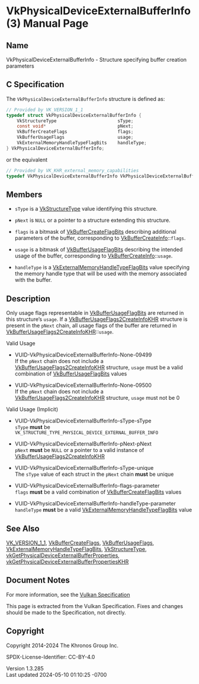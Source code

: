 # VkPhysicalDeviceExternalBufferInfo(3) Manual Page

## Name

VkPhysicalDeviceExternalBufferInfo - Structure specifying buffer
creation parameters



## <a href="#_c_specification" class="anchor"></a>C Specification

The `VkPhysicalDeviceExternalBufferInfo` structure is defined as:

``` c
// Provided by VK_VERSION_1_1
typedef struct VkPhysicalDeviceExternalBufferInfo {
    VkStructureType                       sType;
    const void*                           pNext;
    VkBufferCreateFlags                   flags;
    VkBufferUsageFlags                    usage;
    VkExternalMemoryHandleTypeFlagBits    handleType;
} VkPhysicalDeviceExternalBufferInfo;
```

or the equivalent

``` c
// Provided by VK_KHR_external_memory_capabilities
typedef VkPhysicalDeviceExternalBufferInfo VkPhysicalDeviceExternalBufferInfoKHR;
```

## <a href="#_members" class="anchor"></a>Members

- `sType` is a [VkStructureType](https://registry.khronos.org/vulkan/specs/1.3-extensions/man/html/VkStructureType.html) value identifying
  this structure.

- `pNext` is `NULL` or a pointer to a structure extending this
  structure.

- `flags` is a bitmask of
  [VkBufferCreateFlagBits](https://registry.khronos.org/vulkan/specs/1.3-extensions/man/html/VkBufferCreateFlagBits.html) describing
  additional parameters of the buffer, corresponding to
  [VkBufferCreateInfo](https://registry.khronos.org/vulkan/specs/1.3-extensions/man/html/VkBufferCreateInfo.html)::`flags`.

- `usage` is a bitmask of
  [VkBufferUsageFlagBits](https://registry.khronos.org/vulkan/specs/1.3-extensions/man/html/VkBufferUsageFlagBits.html) describing the
  intended usage of the buffer, corresponding to
  [VkBufferCreateInfo](https://registry.khronos.org/vulkan/specs/1.3-extensions/man/html/VkBufferCreateInfo.html)::`usage`.

- `handleType` is a
  [VkExternalMemoryHandleTypeFlagBits](https://registry.khronos.org/vulkan/specs/1.3-extensions/man/html/VkExternalMemoryHandleTypeFlagBits.html)
  value specifying the memory handle type that will be used with the
  memory associated with the buffer.

## <a href="#_description" class="anchor"></a>Description

Only usage flags representable in
[VkBufferUsageFlagBits](https://registry.khronos.org/vulkan/specs/1.3-extensions/man/html/VkBufferUsageFlagBits.html) are returned in this
structure’s `usage`. If a
[VkBufferUsageFlags2CreateInfoKHR](https://registry.khronos.org/vulkan/specs/1.3-extensions/man/html/VkBufferUsageFlags2CreateInfoKHR.html)
structure is present in the `pNext` chain, all usage flags of the buffer
are returned in
[VkBufferUsageFlags2CreateInfoKHR](https://registry.khronos.org/vulkan/specs/1.3-extensions/man/html/VkBufferUsageFlags2CreateInfoKHR.html)::`usage`.

Valid Usage

- <a href="#VUID-VkPhysicalDeviceExternalBufferInfo-None-09499"
  id="VUID-VkPhysicalDeviceExternalBufferInfo-None-09499"></a>
  VUID-VkPhysicalDeviceExternalBufferInfo-None-09499  
  If the `pNext` chain does not include a
  [VkBufferUsageFlags2CreateInfoKHR](https://registry.khronos.org/vulkan/specs/1.3-extensions/man/html/VkBufferUsageFlags2CreateInfoKHR.html)
  structure, `usage` must be a valid combination of
  [VkBufferUsageFlagBits](https://registry.khronos.org/vulkan/specs/1.3-extensions/man/html/VkBufferUsageFlagBits.html) values

- <a href="#VUID-VkPhysicalDeviceExternalBufferInfo-None-09500"
  id="VUID-VkPhysicalDeviceExternalBufferInfo-None-09500"></a>
  VUID-VkPhysicalDeviceExternalBufferInfo-None-09500  
  If the `pNext` chain does not include a
  [VkBufferUsageFlags2CreateInfoKHR](https://registry.khronos.org/vulkan/specs/1.3-extensions/man/html/VkBufferUsageFlags2CreateInfoKHR.html)
  structure, `usage` must not be 0

Valid Usage (Implicit)

- <a href="#VUID-VkPhysicalDeviceExternalBufferInfo-sType-sType"
  id="VUID-VkPhysicalDeviceExternalBufferInfo-sType-sType"></a>
  VUID-VkPhysicalDeviceExternalBufferInfo-sType-sType  
  `sType` **must** be
  `VK_STRUCTURE_TYPE_PHYSICAL_DEVICE_EXTERNAL_BUFFER_INFO`

- <a href="#VUID-VkPhysicalDeviceExternalBufferInfo-pNext-pNext"
  id="VUID-VkPhysicalDeviceExternalBufferInfo-pNext-pNext"></a>
  VUID-VkPhysicalDeviceExternalBufferInfo-pNext-pNext  
  `pNext` **must** be `NULL` or a pointer to a valid instance of
  [VkBufferUsageFlags2CreateInfoKHR](https://registry.khronos.org/vulkan/specs/1.3-extensions/man/html/VkBufferUsageFlags2CreateInfoKHR.html)

- <a href="#VUID-VkPhysicalDeviceExternalBufferInfo-sType-unique"
  id="VUID-VkPhysicalDeviceExternalBufferInfo-sType-unique"></a>
  VUID-VkPhysicalDeviceExternalBufferInfo-sType-unique  
  The `sType` value of each struct in the `pNext` chain **must** be
  unique

- <a href="#VUID-VkPhysicalDeviceExternalBufferInfo-flags-parameter"
  id="VUID-VkPhysicalDeviceExternalBufferInfo-flags-parameter"></a>
  VUID-VkPhysicalDeviceExternalBufferInfo-flags-parameter  
  `flags` **must** be a valid combination of
  [VkBufferCreateFlagBits](https://registry.khronos.org/vulkan/specs/1.3-extensions/man/html/VkBufferCreateFlagBits.html) values

- <a href="#VUID-VkPhysicalDeviceExternalBufferInfo-handleType-parameter"
  id="VUID-VkPhysicalDeviceExternalBufferInfo-handleType-parameter"></a>
  VUID-VkPhysicalDeviceExternalBufferInfo-handleType-parameter  
  `handleType` **must** be a valid
  [VkExternalMemoryHandleTypeFlagBits](https://registry.khronos.org/vulkan/specs/1.3-extensions/man/html/VkExternalMemoryHandleTypeFlagBits.html)
  value

## <a href="#_see_also" class="anchor"></a>See Also

[VK_VERSION_1_1](https://registry.khronos.org/vulkan/specs/1.3-extensions/man/html/VK_VERSION_1_1.html),
[VkBufferCreateFlags](https://registry.khronos.org/vulkan/specs/1.3-extensions/man/html/VkBufferCreateFlags.html),
[VkBufferUsageFlags](https://registry.khronos.org/vulkan/specs/1.3-extensions/man/html/VkBufferUsageFlags.html),
[VkExternalMemoryHandleTypeFlagBits](https://registry.khronos.org/vulkan/specs/1.3-extensions/man/html/VkExternalMemoryHandleTypeFlagBits.html),
[VkStructureType](https://registry.khronos.org/vulkan/specs/1.3-extensions/man/html/VkStructureType.html),
[vkGetPhysicalDeviceExternalBufferProperties](https://registry.khronos.org/vulkan/specs/1.3-extensions/man/html/vkGetPhysicalDeviceExternalBufferProperties.html),
[vkGetPhysicalDeviceExternalBufferPropertiesKHR](https://registry.khronos.org/vulkan/specs/1.3-extensions/man/html/vkGetPhysicalDeviceExternalBufferPropertiesKHR.html)

## <a href="#_document_notes" class="anchor"></a>Document Notes

For more information, see the <a
href="https://registry.khronos.org/vulkan/specs/1.3-extensions/html/vkspec.html#VkPhysicalDeviceExternalBufferInfo"
target="_blank" rel="noopener">Vulkan Specification</a>

This page is extracted from the Vulkan Specification. Fixes and changes
should be made to the Specification, not directly.

## <a href="#_copyright" class="anchor"></a>Copyright

Copyright 2014-2024 The Khronos Group Inc.

SPDX-License-Identifier: CC-BY-4.0

Version 1.3.285  
Last updated 2024-05-10 01:10:25 -0700
